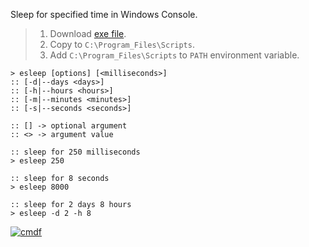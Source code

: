 Sleep for specified time in Windows Console.
> 1. Download [exe file](https://github.com/cmdf/extra-sleep/releases/download/1.0.0/esleep.exe).
> 2. Copy to `C:\Program_Files\Scripts`.
> 3. Add `C:\Program_Files\Scripts` to `PATH` environment variable.


```batch
> esleep [options] [<milliseconds>]
:: [-d|--days <days>]
:: [-h|--hours <hours>]
:: [-m|--minutes <minutes>]
:: [-s|--seconds <seconds>]

:: [] -> optional argument
:: <> -> argument value
```

```batch
:: sleep for 250 milliseconds
> esleep 250

:: sleep for 8 seconds
> esleep 8000

:: sleep for 2 days 8 hours
> esleep -d 2 -h 8
```


[![cmdf](https://i.imgur.com/BAmouMb.jpg)](https://cmdf.github.io)
